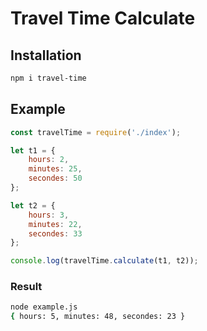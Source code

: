 # Travel Time Calculate

## Installation

```bash
npm i travel-time
```

## Example

```javascript
const travelTime = require('./index');

let t1 = {
    hours: 2,
    minutes: 25,
    secondes: 50
};

let t2 = {
    hours: 3,
    minutes: 22,
    secondes: 33
};

console.log(travelTime.calculate(t1, t2));
```

### Result

```bash
node example.js
{ hours: 5, minutes: 48, secondes: 23 }
```